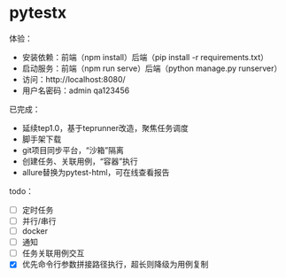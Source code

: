 # pytestx

体验：
- 安装依赖：前端（npm install）后端（pip install -r requirements.txt）
- 启动服务：前端（npm run serve）后端（python manage.py runserver）
- 访问：http://localhost:8080/ 
- 用户名密码：admin qa123456

已完成：

- 延续tep1.0，基于teprunner改造，聚焦任务调度
- 脚手架下载
- git项目同步平台，“沙箱”隔离
- 创建任务、关联用例，“容器”执行
- allure替换为pytest-html，可在线查看报告

todo：
- [ ] 定时任务
- [ ] 并行/串行
- [ ] docker
- [ ] 通知
- [ ] 任务关联用例交互
- [x] 优先命令行参数拼接路径执行，超长则降级为用例复制